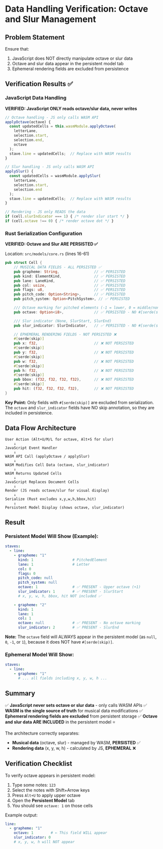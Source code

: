 # Data Handling Verification: Octave and Slur Management

## Problem Statement
Ensure that:
1. JavaScript does NOT directly manipulate octave or slur data
2. Octave and slur data appear in the persistent model tab
3. Ephemeral rendering fields are excluded from persistence

## Verification Results ✅

### JavaScript Data Handling

**VERIFIED: JavaScript ONLY reads octave/slur data, never writes**

```javascript
// Octave handling - JS only calls WASM API
applyOctave(octave) {
  const updatedCells = this.wasmModule.applyOctave(
    letterLane,
    selection.start,
    selection.end,
    octave
  );
  stave.line = updatedCells;  // Replace with WASM results
}

// Slur handling - JS only calls WASM API
applySlur() {
  const updatedCells = wasmModule.applySlur(
    letterLane,
    selection.start,
    selection.end
  );
  stave.line = updatedCells;  // Replace with WASM results
}

// Rendering - JS only READS the data
if (cell.slurIndicator === 1) { /* render slur start */ }
if (cell.octave !== 0) { /* render octave dot */ }
```

### Rust Serialization Configuration

**VERIFIED: Octave and Slur ARE PERSISTED ✅**

Location: `src/models/core.rs` (lines 16-61)

```rust
pub struct Cell {
    // MUSICAL DATA FIELDS - ALL PERSISTED ✅
    pub grapheme: String,                // ✅ PERSISTED
    pub kind: ElementKind,               // ✅ PERSISTED
    pub lane: LaneKind,                  // ✅ PERSISTED
    pub col: usize,                      // ✅ PERSISTED
    pub flags: u8,                       // ✅ PERSISTED
    pub pitch_code: Option<String>,      // ✅ PERSISTED
    pub pitch_system: Option<PitchSystem>, // ✅ PERSISTED

    /// Octave marking for pitched elements (-1 = lower, 0 = middle/none, 1 = upper)
    pub octave: Option<i8>,              // ✅ PERSISTED - NO #[serde(skip)]

    /// Slur indicator (None, SlurStart, SlurEnd)
    pub slur_indicator: SlurIndicator,   // ✅ PERSISTED - NO #[serde(skip)]

    // EPHEMERAL RENDERING FIELDS - NOT PERSISTED ❌
    #[serde(skip)]
    pub x: f32,                          // ❌ NOT PERSISTED
    #[serde(skip)]
    pub y: f32,                          // ❌ NOT PERSISTED
    #[serde(skip)]
    pub w: f32,                          // ❌ NOT PERSISTED
    #[serde(skip)]
    pub h: f32,                          // ❌ NOT PERSISTED
    #[serde(skip)]
    pub bbox: (f32, f32, f32, f32),      // ❌ NOT PERSISTED
    #[serde(skip)]
    pub hit: (f32, f32, f32, f32),       // ❌ NOT PERSISTED
}
```

**Key Point:** Only fields with `#[serde(skip)]` are excluded from serialization. The `octave` and `slur_indicator` fields have NO skip annotation, so they are included in persistence.

## Data Flow Architecture

```
User Action (Alt+U/M/L for octave, Alt+S for slur)
    ↓
JavaScript Event Handler
    ↓
WASM API Call (applyOctave / applySlur)
    ↓
WASM Modifies Cell Data (octave, slur_indicator)
    ↓
WASM Returns Updated Cells
    ↓
JavaScript Replaces Document Cells
    ↓
Render (JS reads octave/slur for visual display)
    ↓
Serialize (Rust excludes x,y,w,h,bbox,hit)
    ↓
Persistent Model Display (shows octave, slur_indicator)
```

## Result

### Persistent Model Will Show (Example):
```yaml
staves:
  - line:
    - grapheme: "1"
      kind: 1                  # PitchedElement
      lane: 1                  # Letter
      col: 0
      flags: 0
      pitch_code: null
      pitch_system: null
      octave: 1                # ✅ PRESENT - Upper octave (+1)
      slur_indicator: 1        # ✅ PRESENT - SlurStart
      # x, y, w, h, bbox, hit NOT included ✅

    - grapheme: "2"
      kind: 1
      lane: 1
      col: 1
      octave: null             # ✅ PRESENT - No octave marking
      slur_indicator: 2        # ✅ PRESENT - SlurEnd
```

**Note:** The `octave` field will ALWAYS appear in the persistent model (as `null`, `0`, `-1`, or `1`), because it does NOT have `#[serde(skip)]`.

### Ephemeral Model Will Show:
```yaml
staves:
  - line:
    - grapheme: "1"
      # ... all fields including x, y, w, h ...
```

## Summary

✅ **JavaScript never sets octave or slur data** - only calls WASM APIs
✅ **WASM is the single source of truth** for musical data modifications
✅ **Ephemeral rendering fields are excluded** from persistent storage
✅ **Octave and slur data ARE INCLUDED** in the persistent model ⭐

The architecture correctly separates:
- **Musical data** (octave, slur) - managed by WASM, **PERSISTED** ✅
- **Rendering data** (x, y, w, h) - calculated by JS, **EPHEMERAL** ❌

## Verification Checklist

To verify octave appears in persistent model:
1. Type some notes: `123`
2. Select the notes with Shift+Arrow keys
3. Press `Alt+U` to apply upper octave
4. Open the **Persistent Model** tab
5. You should see `octave: 1` on those cells

Example output:
```yaml
line:
  - grapheme: "1"
    octave: 1        # ← This field WILL appear
    slur_indicator: 0
    # x, y, w, h will NOT appear
```
